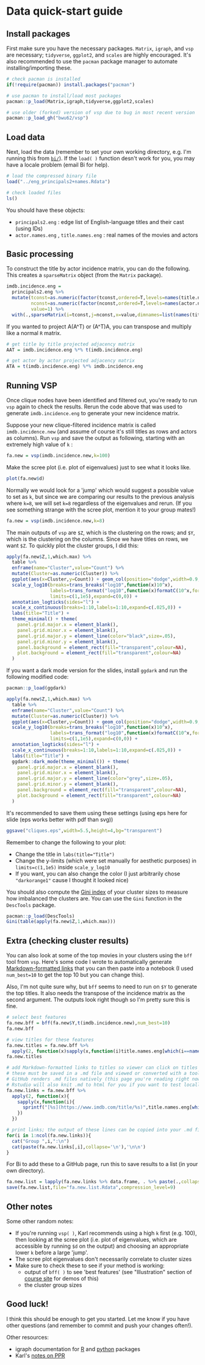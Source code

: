 # Data quick-start guide

## Install packages

First make sure you have the necessary packages. `Matrix`, `igraph`, and `vsp` are necessary; `tidyverse`, `ggplot2`, and `scales` are highly encouraged. It's also recommended to use the `pacman` package manager to automate installing/importing these.

```r
# check pacman is installed
if(!require(pacman)) install.packages("pacman")

# use pacman to install/load most packages
pacman::p_load(Matrix,igraph,tidyverse,ggplot2,scales)

# use older (forked) version of vsp due to bug in most recent version
pacman::p_load_gh("bwu62/vsp")
```

## Load data

Next, load the data (remember to set your own working directory, e.g. I'm running this from [`bi/`](https://github.com/bwu62/992Project/tree/master/project/bi)). If the `load( )` function desn't work for you, you may have a locale problem (email Bi for help).

```r
# load the compressed binary file
load("../eng_principals2+names.Rdata")

# check loaded files
ls()
```

You should have these objects:

 - `principals2.eng` : edge list of English-language titles and their cast (using IDs)
 - `actor.names.eng` , `title.names.eng` : real names of the movies and actors

## Basic processing

To construct the title by actor incidence matrix, you can do the following. This creates a `sparseMatrix` object (from the `Matrix` package).

```r
imdb.incidence.eng = 
  principals2.eng %>% 
  mutate(tconst=as.numeric(factor(tconst,ordered=T,levels=names(title.names.eng))),
         nconst=as.numeric(factor(nconst,ordered=T,levels=names(actor.names.eng))),
         value=1) %>% 
  with(.,sparseMatrix(i=tconst,j=nconst,x=value,dimnames=list(names(title.names.eng),names(actor.names.eng))))
```

If you wanted to project A(A^T) or (A^T)A, you can transpose and multiply like a normal `R` matrix.

```r
# get title by title projected adjacency matrix
AAT = imdb.incidence.eng %*% t(imdb.incidence.eng)

# get actor by actor projected adjacency matrix
ATA = t(imdb.incidence.eng) %*% imdb.incidence.eng
```

## Running VSP

Once clique nodes have been identified and filtered out, you're ready to run `vsp` again to check the results. Rerun the code above that was used to generate `imdb.incidence.eng` to generate your new incidence matrix.

Suppose your new clique-filtered incidence matrix is called `imdb.incidence.new` (and assume of course it's still titles as rows and actors as columns). Run `vsp` and save the output as following, starting with an extremely high value of `k` :

```r
fa.new = vsp(imdb.incidence.new,k=100)
```

Make the scree plot (i.e. plot of eigenvalues) just to see what it looks like.

```r
plot(fa.new$d)
```

Normally we would look for a 'jump' which would suggest a possible value to set as `k`, but since we are comparing our results to the previous analysis where `k=8`, we will set `k=8` regardless of the eigenvalues and rerun. (If you see something strange with the scree plot, mention it to your group mates!)

```r
fa.new = vsp(imdb.incidence.new,k=8)
```

The main outputs of `vsp` are `$Z`, which is the clustering on the rows; and `$Y`, which is the clustering on the columns. Since we have titles on rows, we want `$Z`. To quickly plot the cluster groups, I did this:

```r
apply(fa.new$Z,1,which.max) %>% 
  table %>% 
  enframe(name="Cluster",value="Count") %>% 
  mutate(Cluster=as.numeric(Cluster)) %>% 
  ggplot(aes(x=Cluster,y=Count)) + geom_col(position="dodge",width=0.9,fill="darkorange1") + 
  scale_y_log10(breaks=trans_breaks("log10",function(x)10^x),
                labels=trans_format("log10",function(x)formatC(10^x,format="d",big.mark=",")),
                limits=c(1,1e5),expand=c(0,0)) + 
  annotation_logticks(sides="l") + 
  scale_x_continuous(breaks=1:10,labels=1:10,expand=c(.025,0)) + 
  labs(title="Title") + 
  theme_minimal() + theme(
    panel.grid.major.x = element_blank(),
    panel.grid.minor.x = element_blank(),
    panel.grid.major.y = element_line(color="black",size=.05),
    panel.grid.minor.y = element_blank(),
    panel.background = element_rect(fill="transparent",colour=NA),
    plot.background = element_rect(fill="transparent",colour=NA)
  )
```

If you want a dark mode version for the slides, install `ggdark` and run the following modified code:

```r
pacman::p_load(ggdark)

apply(fa.new$Z,1,which.max) %>% 
  table %>% 
  enframe(name="Cluster",value="Count") %>% 
  mutate(Cluster=as.numeric(Cluster)) %>% 
  ggplot(aes(x=Cluster,y=Count)) + geom_col(position="dodge",width=0.9,fill="darkorange1") + 
  scale_y_log10(breaks=trans_breaks("log10",function(x)10^x),
                labels=trans_format("log10",function(x)formatC(10^x,format="d",big.mark=",")),
                limits=c(1,1e5),expand=c(0,0)) + 
  annotation_logticks(sides="l") + 
  scale_x_continuous(breaks=1:10,labels=1:10,expand=c(.025,0)) + 
  labs(title="Title") + 
  ggdark::dark_mode(theme_minimal()) + theme(
    panel.grid.major.x = element_blank(),
    panel.grid.minor.x = element_blank(),
    panel.grid.major.y = element_line(color="grey",size=.05),
    panel.grid.minor.y = element_blank(),
    panel.background = element_rect(fill="transparent",colour=NA),
    plot.background = element_rect(fill="transparent",colour=NA)
  )
```

It's recommended to save them using these settings (using eps here for slide (eps works better with pdf than svg))

```r
ggsave("cliques.eps",width=5.5,height=4,bg="transparent")
```

Remember to change the following to your plot:
 - Change the title in `labs(title="Title")`
 - Change the y-limits (which were set manually for aesthetic purposes) in `limits=c(1,1e5)` inside `scale_y_log10`
 - If you want, you can also change the color (I just arbitrarily chose `"darkorange1"` cause I thought it looked nice)

You should also compute the [Gini index](https://en.wikipedia.org/wiki/Gini_coefficient) of your cluster sizes to measure how imbalanced the clusters are. You can use the `Gini` function in the `DescTools` package.

```r
pacman::p_load(DescTools)
Gini(table(apply(fa.new$Z,1,which.max)))
```

## Extra (checking cluster results)

You can also look at some of the top movies in your clusters using the `bff` tool from `vsp`. Here's some code I wrote to automatically generate [Markdown-formatted links](https://github.com/adam-p/markdown-here/wiki/Markdown-Cheatsheet#links) that you can then paste into a notebook (I used `num_best=10` to get the top 10 but you can change this).

Also, I'm not quite sure why, but `bff` seems to need to run on `$Y` to generate the top titles. It also needs the transpose of the incidence matrix as the second argument. The outputs look right though so I'm pretty sure this is fine.

```r
# select best features
fa.new.bff = bff(fa.new$Y,t(imdb.incidence.new),num_best=10)
fa.new.bff

# view titles for these features
fa.new.titles = fa.new.bff %>% 
  apply(2, function(x)sapply(x,function(i)title.names.eng[which(i==names(title.names.eng))]))
fa.new.titles

# add Markdown-formatted links to titles so viewer can click on titles to get to movie page on imdb
# these must be saved in a .md file and viewed or converted with a tool that understands Markdown
# GitHub renders .md files natively (this page you're reading right now is actually written in .md)
# Rstudio will also knit .md to html for you if you want to test locally
fa.new.links = fa.new.bff %>% 
  apply(2, function(x){
    sapply(x,function(i){
      sprintf("[%s](https://www.imdb.com/title/%s)",title.names.eng[which(i==names(title.names.eng))],i)
    })
  })

# print links; the output of these lines can be copied into your .md files directly
for(i in 1:ncol(fa.new.links)){
  cat("Group ",i,":\n")
  cat(paste(fa.new.links[,i],collapse='\n'),'\n\n')
}
```

For Bi to add these to a GitHub page, run this to save results to a list (in your own directory).

```r
fa.new.list = lapply(fa.new.links %>% data.frame, . %>% paste(.,collapse=", "))
save(fa.new.list,file="fa.new.list.Rdata",compression_level=9)
```

## Other notes

Some other random notes:

 - If you're running `vsp( )`, Karl recommends using a high `k` first (e.g. 100), then looking at the scree plot (i.e. plot of eigenvalues, which are accessible by running `$d` on the output) and choosing an appropriate lower `k` before a large 'jump'.
 - The scree plot eigenvalues don't necessarily correlate to cluster sizes
 - Make sure to check these to see if your method is working:
   - output of `bff( )` to see 'best features' (see "Illustration" section of [course site](http://pages.stat.wisc.edu/~karlrohe/992/lectureNotes.html) for demos of this)
   - the cluster group sizes

## Good luck!

I think this should be enough to get you started. Let me know if you have other questions (and remember to commit and push your changes often!).

Other resources:

 - igraph documentation for [R](https://igraph.org/r/) and [python](https://igraph.org/python/) packages
 - Karl's [notes on PPR](http://pages.stat.wisc.edu/~karlrohe/992/tutorials/directedEdges.pdf)
